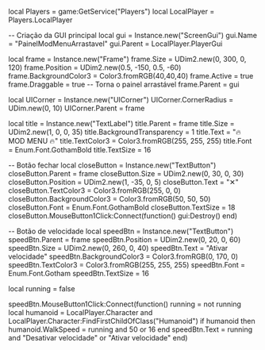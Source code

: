 local Players = game:GetService("Players")
local LocalPlayer = Players.LocalPlayer

-- Criação da GUI principal
local gui = Instance.new("ScreenGui")
gui.Name = "PainelModMenuArrastavel"
gui.Parent = LocalPlayer.PlayerGui

local frame = Instance.new("Frame")
frame.Size = UDim2.new(0, 300, 0, 120)
frame.Position = UDim2.new(0.5, -150, 0.5, -60)
frame.BackgroundColor3 = Color3.fromRGB(40,40,40)
frame.Active = true
frame.Draggable = true -- Torna o painel arrastável
frame.Parent = gui

local UICorner = Instance.new("UICorner")
UICorner.CornerRadius = UDim.new(0, 10)
UICorner.Parent = frame

local title = Instance.new("TextLabel")
title.Parent = frame
title.Size = UDim2.new(1, 0, 0, 35)
title.BackgroundTransparency = 1
title.Text = "🔥 MOD MENU 🔥"
title.TextColor3 = Color3.fromRGB(255, 255, 255)
title.Font = Enum.Font.GothamBold
title.TextSize = 16

-- Botão fechar
local closeButton = Instance.new("TextButton")
closeButton.Parent = frame
closeButton.Size = UDim2.new(0, 30, 0, 30)
closeButton.Position = UDim2.new(1, -35, 0, 5)
closeButton.Text = "✕"
closeButton.TextColor3 = Color3.fromRGB(255, 0, 0)
closeButton.BackgroundColor3 = Color3.fromRGB(50, 50, 50)
closeButton.Font = Enum.Font.GothamBold
closeButton.TextSize = 18
closeButton.MouseButton1Click:Connect(function()
    gui:Destroy()
end)

-- Botão de velocidade
local speedBtn = Instance.new("TextButton")
speedBtn.Parent = frame
speedBtn.Position = UDim2.new(0, 20, 0, 60)
speedBtn.Size = UDim2.new(0, 260, 0, 40)
speedBtn.Text = "Ativar velocidade"
speedBtn.BackgroundColor3 = Color3.fromRGB(0, 170, 0)
speedBtn.TextColor3 = Color3.fromRGB(255, 255, 255)
speedBtn.Font = Enum.Font.Gotham
speedBtn.TextSize = 16

local running = false

speedBtn.MouseButton1Click:Connect(function()
    running = not running
    local humanoid = LocalPlayer.Character and LocalPlayer.Character:FindFirstChildOfClass("Humanoid")
    if humanoid then
        humanoid.WalkSpeed = running and 50 or 16
    end
    speedBtn.Text = running and "Desativar velocidade" or "Ativar velocidade"
end)
